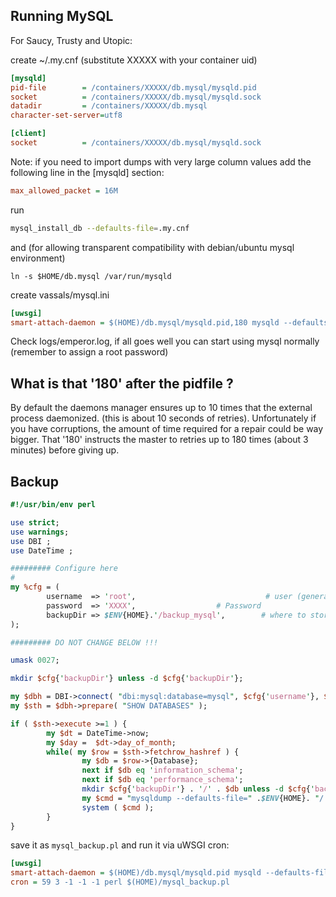 Running MySQL
-------------

For Saucy, Trusty and Utopic:

create ~/.my.cnf (substitute XXXXX with your container uid)
```ini
[mysqld]
pid-file        = /containers/XXXXX/db.mysql/mysqld.pid
socket          = /containers/XXXXX/db.mysql/mysqld.sock
datadir         = /containers/XXXXX/db.mysql
character-set-server=utf8

[client]
socket          = /containers/XXXXX/db.mysql/mysqld.sock
```

Note: if you need to import dumps with very large column values add the following line in the [mysqld] section:

```ini
max_allowed_packet = 16M
```

run

```sh
mysql_install_db --defaults-file=.my.cnf
```

and (for allowing transparent compatibility with debian/ubuntu mysql environment)

```
ln -s $HOME/db.mysql /var/run/mysqld
```

create vassals/mysql.ini

```ini
[uwsgi]
smart-attach-daemon = $(HOME)/db.mysql/mysqld.pid,180 mysqld --defaults-file=$(HOME)/.my.cnf
```

Check logs/emperor.log, if all goes well you can start using mysql normally (remember to assign a root password)

What is that '180' after the pidfile ?
--------------------------------------

By default the daemons manager ensures up to 10 times that the external process daemonized. (this is about 10 seconds of retries). Unfortunately if you have corruptions, the amount of time required for a repair could be way bigger. That '180' instructs the master to retries up to 180 times (about 3 minutes) before giving up.

Backup
------

```perl
#!/usr/bin/env perl

use strict;
use warnings;
use DBI ;
use DateTime ;

######### Configure here
#
my %cfg = (
        username  => 'root',                             # user (generally 'root')
        password  => 'XXXX',                  # Password
        backupDir => $ENV{HOME}.'/backup_mysql',        # where to store backups
);

######### DO NOT CHANGE BELOW !!!

umask 0027;

mkdir $cfg{'backupDir'} unless -d $cfg{'backupDir'};

my $dbh = DBI->connect( "dbi:mysql:database=mysql", $cfg{'username'}, $cfg{'password'} );
my $sth = $dbh->prepare( "SHOW DATABASES" );

if ( $sth->execute >=1 ) {
        my $dt = DateTime->now;
        my $day =  $dt->day_of_month;
        while( my $row = $sth->fetchrow_hashref ) {
                my $db = $row->{Database};
                next if $db eq 'information_schema';
                next if $db eq 'performance_schema';
                mkdir $cfg{'backupDir'} . '/' . $db unless -d $cfg{'backupDir'} . '/'. $db;
                my $cmd = "mysqldump --defaults-file=" .$ENV{HOME}. "/.my.cnf -u " . $cfg{'username'} . " -p". $cfg{'password'} . " " . $db . " | bzip2 -9 > " . $cfg{'backupDir'} . '/'. $db . "/" . $day . ".bz2";
                system ( $cmd );
        }
}
```

save it as `mysql_backup.pl` and run it via uWSGI cron:

```ini
[uwsgi]
smart-attach-daemon = $(HOME)/db.mysql/mysqld.pid mysqld --defaults-file=$(HOME)/.my.cnf
cron = 59 3 -1 -1 -1 perl $(HOME)/mysql_backup.pl
```
